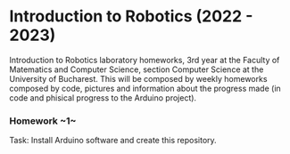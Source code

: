 # Introduction to Robotics (2022 - 2023)

Introduction to Robotics laboratory homeworks, 3rd year at the Faculty of Matematics and Computer Science, section Computer Science at the University of Bucharest. This will be composed by weekly homeworks composed by code, pictures and information about the progress made (in code and phisical progress to the Arduino project).

### Homework ~1~

 Task: Install Arduino software and create this repository.
